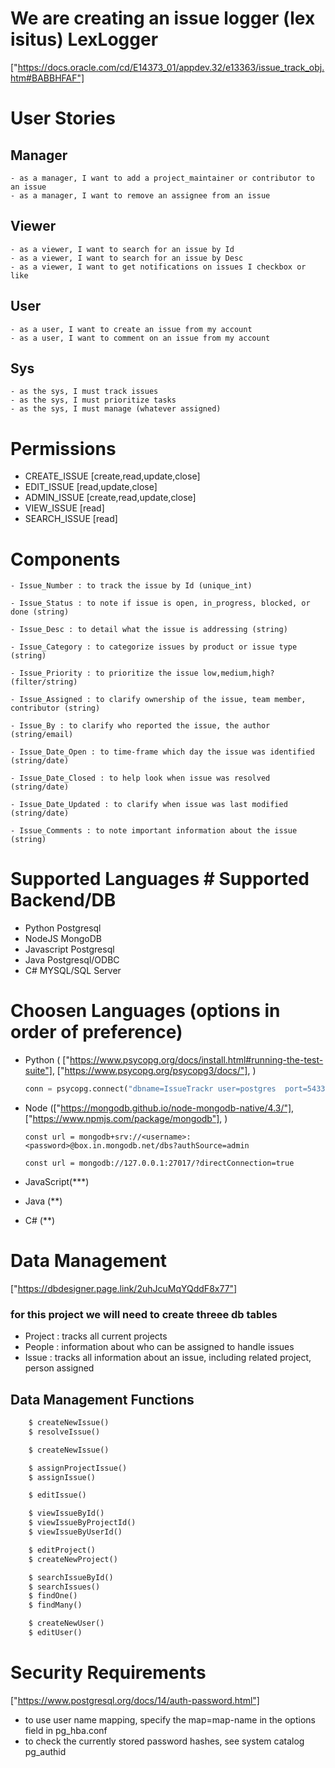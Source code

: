 # We are creating an issue logger (lex isitus) LexLogger
["https://docs.oracle.com/cd/E14373_01/appdev.32/e13363/issue_track_obj.htm#BABBHFAF"]

# User Stories
## Manager
    - as a manager, I want to add a project_maintainer or contributor to an issue
    - as a manager, I want to remove an assignee from an issue

## Viewer
    - as a viewer, I want to search for an issue by Id
    - as a viewer, I want to search for an issue by Desc
    - as a viewer, I want to get notifications on issues I checkbox or like

## User
    - as a user, I want to create an issue from my account
    - as a user, I want to comment on an issue from my account

## Sys
    - as the sys, I must track issues
    - as the sys, I must prioritize tasks
    - as the sys, I must manage (whatever assigned)


# Permissions
- CREATE_ISSUE [create,read,update,close]
- EDIT_ISSUE [read,update,close]
- ADMIN_ISSUE [create,read,update,close]
- VIEW_ISSUE [read]
- SEARCH_ISSUE [read]



# Components
    - Issue_Number : to track the issue by Id (unique_int)

    - Issue_Status : to note if issue is open, in_progress, blocked, or done (string)

    - Issue_Desc : to detail what the issue is addressing (string)

    - Issue_Category : to categorize issues by product or issue type (string)

    - Issue_Priority : to prioritize the issue low,medium,high? (filter/string)

    - Issue_Assigned : to clarify ownership of the issue, team member, contributor (string)

    - Issue_By : to clarify who reported the issue, the author (string/email)

    - Issue_Date_Open : to time-frame which day the issue was identified (string/date)

    - Issue_Date_Closed : to help look when issue was resolved (string/date)

    - Issue_Date_Updated : to clarify when issue was last modified (string/date)

    - Issue_Comments : to note important information about the issue (string)


# Supported Languages # Supported Backend/DB
 - Python               Postgresql
 - NodeJS               MongoDB
 - Javascript           Postgresql
 - Java                 Postgresql/ODBC
 - C#                   MYSQL/SQL Server

 
# Choosen Languages (options in order of preference)
- Python (
    ["https://www.psycopg.org/docs/install.html#running-the-test-suite"],
    ["https://www.psycopg.org/psycopg3/docs/"],
)

    ```python
    conn = psycopg.connect("dbname=IssueTrackr user=postgres  port=5433 password=******")
    ```

- Node (["https://mongodb.github.io/node-mongodb-native/4.3/"],
        ["https://www.npmjs.com/package/mongodb"],
)

    ```node (remote)
    const url = mongodb+srv://<username>:<password>@box.in.mongodb.net/dbs?authSource=admin
    ```
    

    ```node (local)
    const url = mongodb://127.0.0.1:27017/?directConnection=true
    ```
- JavaScript(***)
- Java (**)
- C# (**)


# Data Management
["https://dbdesigner.page.link/2uhJcuMqYQddF8x77"]
### for this project we will need to create threee db tables
 - Project : tracks all current projects
 - People : information about who can be assigned to handle issues
 - Issue : tracks all information about an issue, including related project, person assigned

## Data Management Functions
```python
    $ createNewIssue()
    $ resolveIssue()
```    
```python
    $ createNewIssue()
```
```python
    $ assignProjectIssue()
    $ assignIssue()
```
```python
    $ editIssue()
```
```python
    $ viewIssueById()
    $ viewIssueByProjectId()
    $ viewIssueByUserId()
```
```python
    $ editProject()
    $ createNewProject()

```
```python
    $ searchIssueById()
    $ searchIssues()
    $ findOne()
    $ findMany()
```
```python
    $ createNewUser()
    $ editUser()
```


 # Security Requirements
 ["https://www.postgresql.org/docs/14/auth-password.html"]
 - to use user name mapping, specify the map=map-name in the options field in pg_hba.conf
 - to check the currently stored password hashes, see system catalog pg_authid

